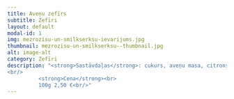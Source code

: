 ```yaml
---
title: Aveņu zefīrs
subtitle: Zefīri
layout: default
modal-id: 1
img: mezrozisu-un-smilkserksu-ievarijums.jpg
thumbnail: mezrozisu-un-smilkserksu--thumbnail.jpg
alt: image-alt
category: Zefīri
description: "<strong>Sastāvdaļas</strong>: cukurs, aveņu masa, citronskābe.<br/>
<br/>
          <strong>Cena</strong><br>
          100g 2,50 €<br/>"
---
```


